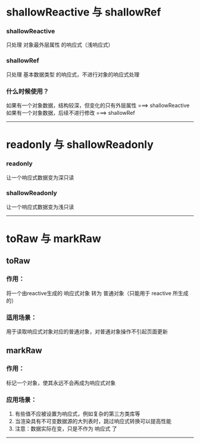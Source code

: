 # shallowReactive 与 shallowRef

### shallowReactive  

只处理 对象最外层属性 的响应式（浅响应式）  

### shallowRef  

只处理 基本数据类型 的响应式，不进行对象的响应式处理  

### 什么时候使用？

如果有一个对象数据，结构较深，但变化的只有外层属性 ===> shallowReactive  
如果有一个对象数据，后续不进行修改 ===> shallowRef  

---

# readonly 与 shallowReadonly

### readonly

让一个响应式数据变为深只读  

### shallowReadonly

让一个响应式数据变为浅只读  

---

# toRaw 与 markRaw  

## toRaw

### 作用：

将一个由reactive生成的 响应式对象 转为 普通对象（只能用于 reactive 所生成的）  

### 适用场景：

用于读取响应式对象对应的普通对象，对普通对象操作不引起页面更新  

## markRaw

### 作用：

标记一个对象，使其永远不会再成为响应式对象  

### 应用场景：

1. 有些值不应被设置为响应式，例如复杂的第三方类库等  
2. 当渲染具有不可变数据源的大列表时，跳过响应式转换可以提高性能  
3. 注意：数据实际在变，只是不作为 响应式 了

---
